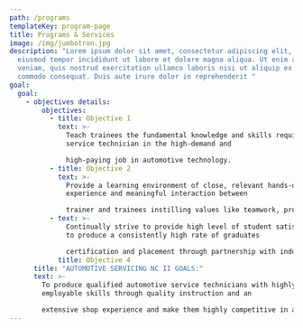 ```yaml
---
path: /programs
templateKey: program-page
title: Programs & Services
image: /img/jumbotron.jpg
description: "Lorem ipsum dolor sit amet, consectetur adipiscing elit, sed do
  eiusmod tempor incididunt ut labore et dolore magna aliqua. Ut enim ad minim
  veniam, quis nostrud exercitation ullamco laboris nisi ut aliquip ex ea
  commodo consequat. Duis aute irure dolor in reprehenderit "
goal:
  goal:
    - objectives details:
        objectives:
          - title: Objective 1
            text: >-
              Teach trainees the fundamental knowledge and skills required of a
              service technician in the high-demand and

              high-paying job in automotive technology.
          - title: Objective 2
            text: >-
              Provide a learning environment of close, relevant hands-on
              experience and meaningful interaction between

              trainer and trainees instilling values like teamwork, professionalism and work safety among others.
          - text: >-
              Continually strive to provide high level of student satisfaction
              to produce a consistently high rate of graduates

              certification and placement through partnership with industries.
            title: Objective 4
      title: "AUTOMOTIVE SERVICING NC II GOALS:"
      text: >-
        To produce qualified automotive service technicians with highly
        employable skills through quality instruction and an

        extensive shop experience and make them highly competitive in a rapidly changing world of automotive.
---
```

